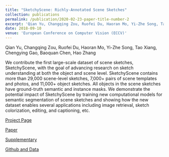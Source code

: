```yaml
---
title: "SketchyScene: Richly-Annotated Scene Sketches"
collection: publications
permalink: /publication/2020-02-23-paper-title-number-2
excerpt: 'Qian Yu, Changqing Zou, Ruofei Du, Haoran Mo, Yi-Zhe Song, Tao Xiang, Chengying Gao, Baoquan Chen, Hao Zhang.'
date: 2018-09-10
venue: 'European Conference on Computer Vision (ECCV)'
---
```

Qian Yu, Changqing Zou, Ruofei Du, Haoran Mo, Yi-Zhe Song, Tao Xiang, Chengying Gao, Baoquan Chen, Hao Zhang

We contribute the first large-scale dataset of scene sketches, SketchyScene, with the goal of advancing research on sketch understanding at both the object and scene level. SketchyScene contains more than 29,000 scene-level sketches, 7,000+ pairs of scene templates and photos, and 11,000+ object sketches. All objects in the scene sketches have ground-truth semantic and instance masks. We demonstrate the potential impact of SketchyScene by training new computational models for semantic segmentation of scene sketches and showing how the new dataset enables several applications including image retrieval, sketch colorization, editing, and captioning, etc. 

[Project Page](https://sketchyscene.github.io/SketchyScene/)

[Paper](http://openaccess.thecvf.com/content_ECCV_2018/papers/Changqing_Zou_SketchyScene_Richly-Annotated_Scene_ECCV_2018_paper.pdf)

[Supplementary](https://www.eecs.qmul.ac.uk/~qian/Qian's%20Materials/paper/sketchyScene_supplementary_eccv18.pdf)

[Github and Data](https://github.com/SketchyScene/SketchyScene)
